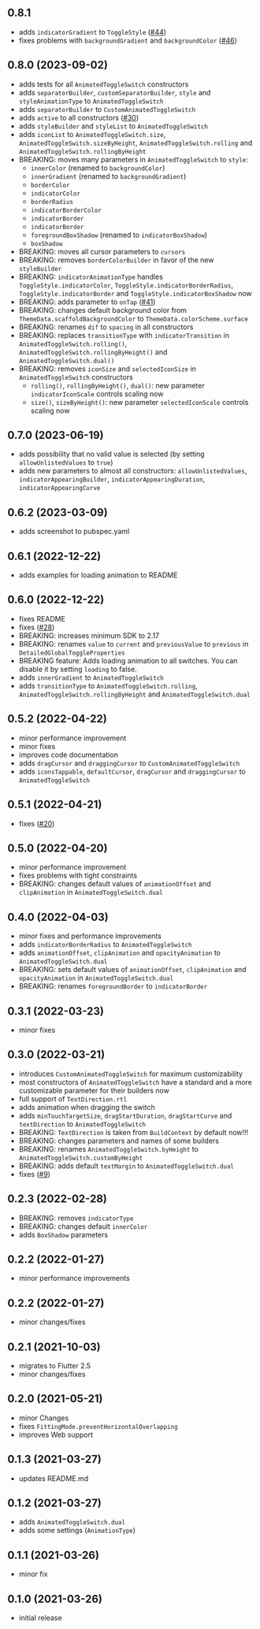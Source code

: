 ## 0.8.1

- adds `indicatorGradient` to `ToggleStyle` ([#44](https://github.com/splashbyte/animated_toggle_switch/issues/44))
- fixes problems with `backgroundGradient` and `backgroundColor` ([#46](https://github.com/splashbyte/animated_toggle_switch/issues/46))

## 0.8.0 (2023-09-02)

- adds tests for all `AnimatedToggleSwitch` constructors
- adds `separatorBuilder`, `customSeparatorBuilder`, `style` and `styleAnimationType` to `AnimatedToggleSwitch`
- adds `separatorBuilder` to `CustomAnimatedToggleSwitch`
- adds `active` to all constructors ([#30](https://github.com/splashbyte/animated_toggle_switch/issues/30))
- adds `styleBuilder` and `styleList` to `AnimatedToggleSwitch`
- adds `iconList` to `AnimatedToggleSwitch.size`, `AnimatedToggleSwitch.sizeByHeight`, `AnimatedToggleSwitch.rolling` and `AnimatedToggleSwitch.rollingByHeight`
- BREAKING: moves many parameters in `AnimatedToggleSwitch` to `style`:
  - `innerColor` (renamed to `backgroundColor`)
  - `innerGradient` (renamed to `backgroundGradient`)
  - `borderColor`
  - `indicatorColor`
  - `borderRadius`
  - `indicatorBorderColor`
  - `indicatorBorder`
  - `indicatorBorder`
  - `foregroundBoxShadow` (renamed to `indicatorBoxShadow`)
  - `boxShadow`
- BREAKING: moves all cursor parameters to `cursors`
- BREAKING: removes `borderColorBuilder` in favor of the new `styleBuilder`
- BREAKING: `indicatorAnimationType` handles `ToggleStyle.indicatorColor`, `ToggleStyle.indicatorBorderRadius`, `ToggleStyle.indicatorBorder` and `ToggleStyle.indicatorBoxShadow` now
- BREAKING: adds parameter to `onTap` ([#41](https://github.com/splashbyte/animated_toggle_switch/issues/41))
- BREAKING: changes default background color from `ThemeData.scaffoldBackgroundColor` to `ThemeData.colorScheme.surface`
- BREAKING: renames `dif` to `spacing` in all constructors
- BREAKING: replaces `transitionType` with `indicatorTransition` in `AnimatedToggleSwitch.rolling()`,
  `AnimatedToggleSwitch.rollingByHeight()` and `AnimatedToggleSwitch.dual()`
- BREAKING: removes `iconSize` and `selectedIconSize` in `AnimatedToggleSwitch` constructors
  - `rolling()`, `rollingByHeight()`, `dual()`: new parameter `indicatorIconScale` controls scaling now
  - `size()`, `sizeByHeight()`: new parameter `selectedIconScale` controls scaling now

## 0.7.0 (2023-06-19)

- adds possibility that no valid value is selected (by setting `allowUnlistedValues` to `true`)
- adds new parameters to almost all constructors: `allowUnlistedValues`, `indicatorAppearingBuilder`, `indicatorAppearingDuration`, `indicatorAppearingCurve`

## 0.6.2 (2023-03-09)

- adds screenshot to pubspec.yaml

## 0.6.1 (2022-12-22)

- adds examples for loading animation to README

## 0.6.0 (2022-12-22)

- fixes README
- fixes ([#28](https://github.com/splashbyte/animated_toggle_switch/issues/28))
- BREAKING: increases minimum SDK to 2.17
- BREAKING: renames `value` to `current` and `previousValue` to `previous` in `DetailedGlobalToggleProperties`
- BREAKING feature: Adds loading animation to all switches. You can disable it by setting `loading` to false.
- adds `innerGradient` to `AnimatedToggleSwitch`
- adds `transitionType` to `AnimatedToggleSwitch.rolling`, `AnimatedToggleSwitch.rollingByHeight` and `AnimatedToggleSwitch.dual`

## 0.5.2 (2022-04-22)

- minor performance improvement
- minor fixes
- improves code documentation
- adds `dragCursor` and `draggingCursor` to `CustomAnimatedToggleSwitch`
- adds `iconsTappable`, `defaultCursor`, `dragCursor` and `draggingCursor` to `AnimatedToggleSwitch`

## 0.5.1 (2022-04-21)

- fixes ([#20](https://github.com/splashbyte/animated_toggle_switch/issues/20))

## 0.5.0 (2022-04-20)

- minor performance improvement
- fixes problems with tight constraints
- BREAKING: changes default values of `animationOffset` and `clipAnimation` in `AnimatedToggleSwitch.dual`

## 0.4.0 (2022-04-03)

- minor fixes and performance improvements
- adds `indicatorBorderRadius` to `AnimatedToggleSwitch`
- adds `animationOffset`, `clipAnimation` and `opacityAnimation` to `AnimatedToggleSwitch.dual`
- BREAKING: sets default values of `animationOffset`, `clipAnimation` and `opacityAnimation` in `AnimatedToggleSwitch.dual`
- BREAKING: renames `foregroundBorder` to `indicatorBorder`

## 0.3.1 (2022-03-23)

- minor fixes

## 0.3.0 (2022-03-21)

- introduces `CustomAnimatedToggleSwitch` for maximum customizability
- most constructors of `AnimatedToggleSwitch` have a standard and a more customizable parameter for their builders now
- full support of `TextDirection.rtl`
- adds animation when dragging the switch
- adds `minTouchTargetSize`, `dragStartDuration`, `dragStartCurve` and `textDirection` to `AnimatedToggleSwitch`
- BREAKING: `TextDirection` is taken from `BuildContext` by default now!!!
- BREAKING: changes parameters and names of some builders
- BREAKING: renames `AnimatedToggleSwitch.byHeight` to `AnimatedToggleSwitch.customByHeight`
- BREAKING: adds default `textMargin` to `AnimatedToggleSwitch.dual`
- fixes ([#9](https://github.com/splashbyte/animated_toggle_switch/issues/9))

## 0.2.3 (2022-02-28)

- BREAKING: removes `indicatorType`
- BREAKING: changes default `innerColor`
- adds `BoxShadow` parameters

## 0.2.2 (2022-01-27)

- minor performance improvements

## 0.2.2 (2022-01-27)

- minor changes/fixes

## 0.2.1 (2021-10-03)

- migrates to Flutter 2.5
- minor changes/fixes

## 0.2.0 (2021-05-21)

- minor Changes
- fixes `FittingMode.preventHorizontalOverlapping`
- improves Web support

## 0.1.3 (2021-03-27)

- updates README.md

## 0.1.2 (2021-03-27)

- adds `AnimatedToggleSwitch.dual`
- adds some settings (`AnimationType`)

## 0.1.1 (2021-03-26)

- minor fix

## 0.1.0 (2021-03-26)

- initial release
